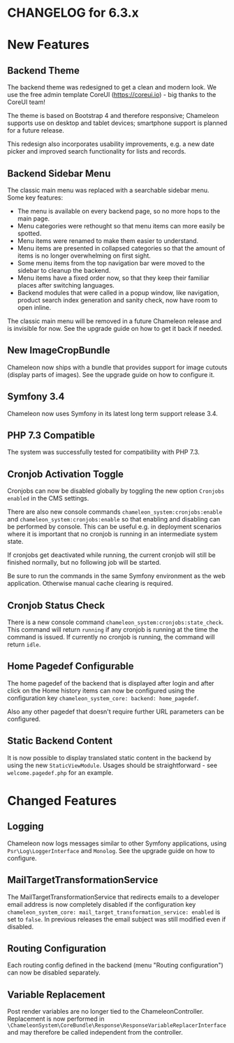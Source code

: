 CHANGELOG for 6.3.x
===================

# New Features

## Backend Theme

The backend theme was redesigned to get a clean and modern look. We use the free admin template CoreUI 
(https://coreui.io) - big thanks to the CoreUI team!

The theme is based on Bootstrap 4 and therefore responsive; Chameleon supports use on desktop and tablet devices;
smartphone support is planned for a future release. 

This redesign also incorporates usability improvements, e.g. a new date picker and improved search functionality for
lists and records.

## Backend Sidebar Menu

The classic main menu was replaced with a searchable sidebar menu. Some key features:
- The menu is available on every backend page, so no more hops to the main page.
- Menu categories were rethought so that menu items can more easily be spotted.
- Menu items were renamed to make them easier to understand.
- Menu items are presented in collapsed categories so that the amount of items is no longer overwhelming on first sight.
- Some menu items from the top navigation bar were moved to the sidebar to cleanup the backend.
- Menu items have a fixed order now, so that they keep their familiar places after switching languages.
- Backend modules that were called in a popup window, like navigation, product search index generation and sanity check,
  now have room to open inline.

The classic main menu will be removed in a future Chameleon release and is invisible for now. See the upgrade guide on
how to get it back if needed.

## New ImageCropBundle

Chameleon now ships with a bundle that provides support for image cutouts (display parts of images). See the upgrade
guide on how to configure it.

## Symfony 3.4

Chameleon now uses Symfony in its latest long term support release 3.4.

## PHP 7.3 Compatible

The system was successfully tested for compatibility with PHP 7.3.

## Cronjob Activation Toggle

Cronjobs can now be disabled globally by toggling the new option `Cronjobs enabled` in the CMS settings.

There are also new console commands `chameleon_system:cronjobs:enable` and `chameleon_system:cronjobs:enable` so that
enabling and disabling can be performed by console. This can be useful e.g. in deployment scenarios where it is important
that no cronjob is running in an intermediate system state.

If cronjobs get deactivated while running, the current cronjob will still be finished normally, but no following job
will be started.

Be sure to run the commands in the same Symfony environment as the web application. Otherwise manual cache clearing is
required.

## Cronjob Status Check

There is a new console command `chameleon_system:cronjobs:state_check`. This command will return `running` if any
cronjob is running at the time the command is issued. If currently no cronjob is running, the command will return
`idle`.

## Home Pagedef Configurable

The home pagedef of the backend that is displayed after login and after click on the Home history items can now be
configured using the configuration key `chameleon_system_core: backend: home_pagedef`.

Also any other pagedef that doesn't require further URL parameters can be configured.

## Static Backend Content

It is now possible to display translated static content in the backend by using the new `StaticViewModule`. Usages
should be straightforward - see `welcome.pagedef.php` for an example.

# Changed Features

## Logging

Chameleon now logs messages similar to other Symfony applications, using `Psr\Log\LoggerInterface` and `Monolog`.
See the upgrade guide on how to configure.

## MailTargetTransformationService

The MailTargetTransformationService that redirects emails to a developer email address is now completely disabled if
the configuration key `chameleon_system_core: mail_target_transformation_service: enabled` is set to `false`. In
previous releases the email subject was still modified even if disabled.

## Routing Configuration

Each routing config defined in the backend (menu "Routing configuration") can now be disabled separately.

## Variable Replacement

Post render variables are no longer tied to the ChameleonController. Replacement is now performed in 
`\ChameleonSystem\CoreBundle\Response\ResponseVariableReplacerInterface` and may therefore be called independent from
the controller.
